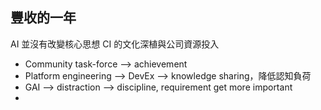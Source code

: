## 豐收的一年
AI 並沒有改變核心思想
CI 的文化深植與公司資源投入
- Community task-force --> achievement
- Platform engineering --> DevEx --> knowledge sharing，降低認知負荷
- GAI --> distraction --> discipline, requirement get more important
-